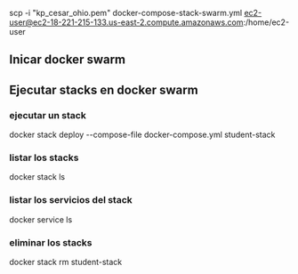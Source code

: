 scp -i "kp_cesar_ohio.pem" docker-compose-stack-swarm.yml ec2-user@ec2-18-221-215-133.us-east-2.compute.amazonaws.com:/home/ec2-user

## Inicar docker swarm


## Ejecutar stacks en docker swarm

### ejecutar un stack
docker stack deploy --compose-file docker-compose.yml student-stack
### listar los stacks
docker stack ls
### listar los servicios del stack
docker service ls
### eliminar los stacks
docker stack rm student-stack